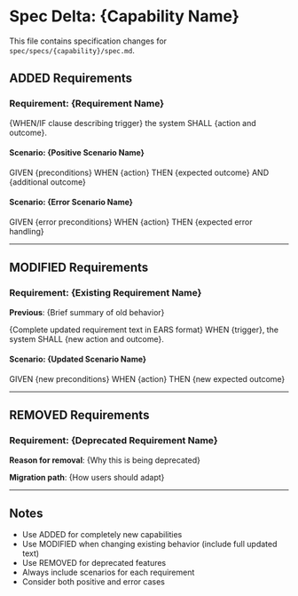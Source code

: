 # Spec Delta: {Capability Name}

This file contains specification changes for `spec/specs/{capability}/spec.md`.

## ADDED Requirements

### Requirement: {Requirement Name}
{WHEN/IF clause describing trigger}
the system SHALL {action and outcome}.

#### Scenario: {Positive Scenario Name}
GIVEN {preconditions}
WHEN {action}
THEN {expected outcome}
AND {additional outcome}

#### Scenario: {Error Scenario Name}
GIVEN {error preconditions}
WHEN {action}
THEN {expected error handling}

---

## MODIFIED Requirements

### Requirement: {Existing Requirement Name}
**Previous**: {Brief summary of old behavior}

{Complete updated requirement text in EARS format}
WHEN {trigger},
the system SHALL {new action and outcome}.

#### Scenario: {Updated Scenario Name}
GIVEN {new preconditions}
WHEN {action}
THEN {new expected outcome}

---

## REMOVED Requirements

### Requirement: {Deprecated Requirement Name}
**Reason for removal**: {Why this is being deprecated}

**Migration path**: {How users should adapt}

---

## Notes

- Use ADDED for completely new capabilities
- Use MODIFIED when changing existing behavior (include full updated text)
- Use REMOVED for deprecated features
- Always include scenarios for each requirement
- Consider both positive and error cases
